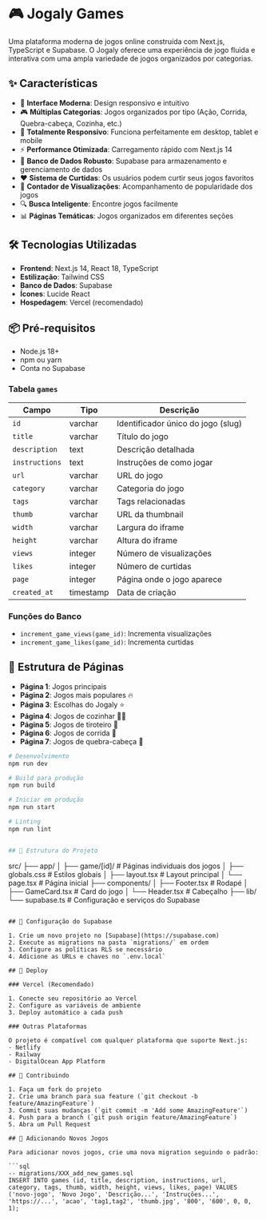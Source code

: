 # 🎮 Jogaly Games

Uma plataforma moderna de jogos online construída com Next.js, TypeScript e Supabase. O Jogaly oferece uma experiência de jogo fluida e interativa com uma ampla variedade de jogos organizados por categorias.

## ✨ Características

- 🎯 **Interface Moderna**: Design responsivo e intuitivo
- 🎮 **Múltiplas Categorias**: Jogos organizados por tipo (Ação, Corrida, Quebra-cabeça, Cozinha, etc.)
- 📱 **Totalmente Responsivo**: Funciona perfeitamente em desktop, tablet e mobile
- ⚡ **Performance Otimizada**: Carregamento rápido com Next.js 14
- 💾 **Banco de Dados Robusto**: Supabase para armazenamento e gerenciamento de dados
- ❤️ **Sistema de Curtidas**: Os usuários podem curtir seus jogos favoritos
- 👀 **Contador de Visualizações**: Acompanhamento de popularidade dos jogos
- 🔍 **Busca Inteligente**: Encontre jogos facilmente
- 📊 **Páginas Temáticas**: Jogos organizados em diferentes seções

## 🛠️ Tecnologias Utilizadas

- **Frontend**: Next.js 14, React 18, TypeScript
- **Estilização**: Tailwind CSS
- **Banco de Dados**: Supabase
- **Ícones**: Lucide React
- **Hospedagem**: Vercel (recomendado)

## 📦 Pré-requisitos

- Node.js 18+ 
- npm ou yarn
- Conta no Supabase


### Tabela `games`

| Campo | Tipo | Descrição |
|-------|------|-----------|
| `id` | varchar | Identificador único do jogo (slug) |
| `title` | varchar | Título do jogo |
| `description` | text | Descrição detalhada |
| `instructions` | text | Instruções de como jogar |
| `url` | varchar | URL do jogo |
| `category` | varchar | Categoria do jogo |
| `tags` | varchar | Tags relacionadas |
| `thumb` | varchar | URL da thumbnail |
| `width` | varchar | Largura do iframe |
| `height` | varchar | Altura do iframe |
| `views` | integer | Número de visualizações |
| `likes` | integer | Número de curtidas |
| `page` | integer | Página onde o jogo aparece |
| `created_at` | timestamp | Data de criação |

### Funções do Banco

- `increment_game_views(game_id)`: Incrementa visualizações
- `increment_game_likes(game_id)`: Incrementa curtidas

## 📱 Estrutura de Páginas

- **Página 1**: Jogos principais
- **Página 2**: Jogos mais populares 🔥
- **Página 3**: Escolhas do Jogaly ⭐
- **Página 4**: Jogos de cozinhar 👨‍🍳
- **Página 5**: Jogos de tiroteiro 🔫
- **Página 6**: Jogos de corrida 🏁
- **Página 7**: Jogos de quebra-cabeça 🧩


```bash
# Desenvolvimento
npm run dev

# Build para produção
npm run build

# Iniciar em produção
npm run start

# Linting
npm run lint


## 📁 Estrutura do Projeto

```
src/
├── app/
│   ├── game/[id]/          # Páginas individuais dos jogos
│   ├── globals.css         # Estilos globais
│   ├── layout.tsx          # Layout principal
│   └── page.tsx            # Página inicial
├── components/
│   ├── Footer.tsx          # Rodapé
│   ├── GameCard.tsx        # Card do jogo
│   └── Header.tsx          # Cabeçalho
├── lib/
    └── supabase.ts         # Configuração e serviços do Supabase

```

## 🔧 Configuração do Supabase

1. Crie um novo projeto no [Supabase](https://supabase.com)
2. Execute as migrations na pasta `migrations/` em ordem
3. Configure as políticas RLS se necessário
4. Adicione as URLs e chaves no `.env.local`

## 🚀 Deploy

### Vercel (Recomendado)

1. Conecte seu repositório ao Vercel
2. Configure as variáveis de ambiente
3. Deploy automático a cada push

### Outras Plataformas

O projeto é compatível com qualquer plataforma que suporte Next.js:
- Netlify
- Railway
- DigitalOcean App Platform

## 🤝 Contribuindo

1. Faça um fork do projeto
2. Crie uma branch para sua feature (`git checkout -b feature/AmazingFeature`)
3. Commit suas mudanças (`git commit -m 'Add some AmazingFeature'`)
4. Push para a branch (`git push origin feature/AmazingFeature`)
5. Abra um Pull Request

## 📝 Adicionando Novos Jogos

Para adicionar novos jogos, crie uma nova migration seguindo o padrão:

```sql
-- migrations/XXX_add_new_games.sql
INSERT INTO games (id, title, description, instructions, url, category, tags, thumb, width, height, views, likes, page) VALUES
('novo-jogo', 'Novo Jogo', 'Descrição...', 'Instruções...', 'https://...', 'acao', 'tag1,tag2', 'thumb.jpg', '800', '600', 0, 0, 1);

